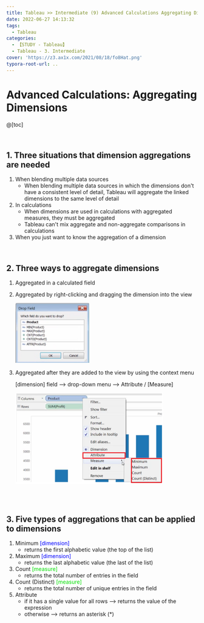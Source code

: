 ```yaml
---
title: Tableau >> Intermediate (9) Advanced Calculations Aggregating Dimensions
date: 2022-06-27 14:13:32
tags:
  - Tableau
categories:
  - 【STUDY - Tableau】
  - Tableau - 3. Intermediate
cover: 'https://z3.ax1x.com/2021/08/18/fo8Hat.png'
typora-root-url: ..
---
```


# Advanced Calculations: Aggregating Dimensions

@[toc]

<br />

## 1. Three situations that dimension aggregations are needed

1. When blending multiple data sources
   * When blending multiple data sources in which the dimensions don't have a consistent level of detail, Tableau will aggregate the linked dimensions to the same level of detail
2. In calculations
   * When dimensions are used in calculations with aggregated measures, they must be aggregated
   * Tableau can't mix aggregate and non-aggregate comparisons in calculations
3. When you just want to know the aggregation of a dimension

<br />

## 2. Three ways to aggregate dimensions

1. Aggregated in a calculated field

2. Aggregated by right-clicking and dragging the dimension into the view

   ​							<img src="/images/S-Tableau-Intermediate-9-Advanced-Calculations-Aggregating-Dimensions/image-20210608162432334.png" alt="image-20210608162432334" style="zoom:80%;" /> 

3. Aggregated after they are added to the view by using the context menu

   [dimension] field --> drop-down menu --> Attribute / [Measure]

   ​		<img src="/images/S-Tableau-Intermediate-9-Advanced-Calculations-Aggregating-Dimensions/image-20210608162831618.png" alt="image-20210608162831618" style="zoom:80%;" />

<br />

<br />

## 3. Five types of aggregations that can be applied to dimensions

1. Minimum <font color = 'blue'>[dimension]</font>
   * returns the first alphabetic value (the top of the list)
2. Maximum <font color = 'blue'>[dimension]</font>
   * returns the last alphabetic value (the last of the list)
3. Count <font color = 'viridens'>[measure]</font>
   * returns the total number of entries in the field
4. Count (Distinct) <font color = 'viridens'>[measure]</font>
   * returns the total number of unique entries in the field
5. Attribute
   * if it has a single value for all rows --> returns the value of the expression
   * otherwise --> returns an asterisk (*)

<br />

<br />
